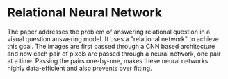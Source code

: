 # Relational Neural Network
The paper addresses the problem of answering relational question in a visual question answering model. It uses a "relational network" to achieve this goal.
The images are first passed through a CNN based architecture and now each pair of pixels are passed through a neural network, one pair at a time. 
Passing the pairs one-by-one, makes these neural networks highly data-efficient and also prevents over fitting. 